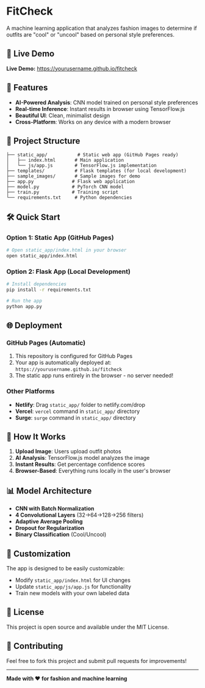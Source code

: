 # FitCheck

A machine learning application that analyzes fashion images to determine if outfits are "cool" or "uncool" based on personal style preferences.

## 🚀 Live Demo

**Live Demo:** https://yourusername.github.io/fitcheck

## 🎯 Features

- **AI-Powered Analysis**: CNN model trained on personal style preferences
- **Real-time Inference**: Instant results in browser using TensorFlow.js
- **Beautiful UI**: Clean, minimalist design
- **Cross-Platform**: Works on any device with a modern browser

## 📁 Project Structure

```
├── static_app/           # Static web app (GitHub Pages ready)
│   ├── index.html       # Main application
│   └── js/app.js        # TensorFlow.js implementation
├── templates/           # Flask templates (for local development)
├── sample_images/       # Sample images for demo
├── app.py              # Flask web application
├── model.py            # PyTorch CNN model
├── train.py            # Training script
└── requirements.txt     # Python dependencies
```

## 🛠️ Quick Start

### Option 1: Static App (GitHub Pages)
```bash
# Open static_app/index.html in your browser
open static_app/index.html
```

### Option 2: Flask App (Local Development)
```bash
# Install dependencies
pip install -r requirements.txt

# Run the app
python app.py
```

## 🌐 Deployment

### GitHub Pages (Automatic)
1. This repository is configured for GitHub Pages
2. Your app is automatically deployed at: `https://yourusername.github.io/fitcheck`
3. The static app runs entirely in the browser - no server needed!

### Other Platforms
- **Netlify**: Drag `static_app/` folder to netlify.com/drop
- **Vercel**: `vercel` command in `static_app/` directory
- **Surge**: `surge` command in `static_app/` directory

## 🧠 How It Works

1. **Upload Image**: Users upload outfit photos
2. **AI Analysis**: TensorFlow.js model analyzes the image
3. **Instant Results**: Get percentage confidence scores
4. **Browser-Based**: Everything runs locally in the user's browser

## 📊 Model Architecture

- **CNN with Batch Normalization**
- **4 Convolutional Layers** (32→64→128→256 filters)
- **Adaptive Average Pooling**
- **Dropout for Regularization**
- **Binary Classification** (Cool/Uncool)

## 🎨 Customization

The app is designed to be easily customizable:
- Modify `static_app/index.html` for UI changes
- Update `static_app/js/app.js` for functionality
- Train new models with your own labeled data

## 📝 License

This project is open source and available under the MIT License.

## 🤝 Contributing

Feel free to fork this project and submit pull requests for improvements!

---

**Made with ❤️ for fashion and machine learning**